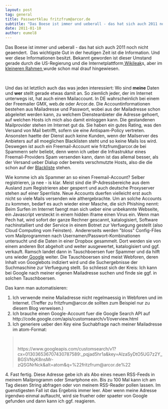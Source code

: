 ```yaml
---
layout: post
tag: general
title: Passwortklau fritzfrum@arcor.de
subtitle: "Das Boese ist immer und ueberall - das hat sich auch 2011 noch nicht geaendert.  Das wichtigste Gut in der heutigen Zeit ist die Information. Und wer diese Informationen besitzt. Bekannt geworden ist dieser Umstand gerade durch die US-Regierung und die&hellip;"
date: 2011-01-10
author: eumel8
---
```


<p>Das Boese ist immer und ueberall - das hat sich auch 2011 noch nicht geaendert.  Das wichtigste Gut in der heutigen Zeit ist die Information. Und wer diese Informationen besitzt. Bekannt geworden ist dieser Umstand gerade durch die US-Regierung und die Internetplattform<a href="http://de.wikipedia.org/wikileaks" target="_blank"> Wikileak</a>s, aber im <a href="http://relay.arcor-online.net/blog/blogs/pblog.php/2009/08/06/sicherheitshinweis-userhomepages" target="_blank">kleineren Rahmen </a>wurde schon mal drauf hingewiesen.</p>
<br/>
<p>Und das ist letztlich auch das was jeden interessiert: Wo sind <strong>meine</strong> Daten und <strong>wer</strong> stellt gerade etwas damit an. So ziemlich jeder, der im Internet unterwegs ist, hat auch einen Mailaccount. In DE wahrscheinlich bei einem der Freemailer GMX, web.de oder Arcor.de. Die Accountinformationen bestehen aus Mailadresse und Passwort, wobei aus der Mailadresse schon abgeleitet werden kann, zu welchem Diensteanbieter die Adresse gehoert, auf welchen Hosts ich mich also damit einloggen kann. Die gestandenen Mailprovider stehen im Internet gut da. Sie haben ein gutes Rating, was den Versand von Mail betrifft, sofern sie eine Antispam-Policy vertreten. Ansonsten haette der Dienst auch keine Kunden, wenn der Mailserver des Anbieters auf all moeglichen Blacklisten steht und so keine Mails los wird. Deswegen ist auch ein Freemail-Account wie fritzfrum@arcor.de bei Spammern sehr beliebt, denn wenn ich ueber die Infrastruktur eines Freemail-Providers Spam versenden kann, dann ist das allemal besser, als der Versand ueber Dialup oder bereits verschmutzte Hosts, also die die schon auf der <a href="http://www.spamhaus.org" target="_blank">Blackliste</a> stehen.</p>
<p>Wie komme ich als Spammer an so einen Freemail-Account? Selber registrieren, ja nee - is klar. Meist sind die IP-Adressbereiche aus dem Ausland zum Registrieren aber gesperrt und auch deutsche Proxyserver stehen auf einer Sperrliste. Neue Accounts duerfen vielleicht erst auch nicht so viele Mails versenden wie althergebrachte. Um an solche Accounts zu kommen, bedarf es auch wieder einer Masche, die sich Phishing nennt: Beim Surfen im Internet faengt man sich ueber eine unbekannte Webseite, ein Javascript versteckt in einem hidden iframe einen Virus ein. Wenn man Pech hat, wird sofort der ganze Rechner gescannt, katalogisiert, Software nachinstalliert und der Service in einem Botnet zur Verfuegung gestellt (also Cloud Computing vom Feinsten).  Andererseits werden "bloss" Config-Files vom Mailprogrammen nach Usernamen/Passwort-Kombinationen untersucht und die Daten in einer Dropbox gesammelt. Dort werden sie von einem anderen Bot abgeholt und weiter ausgewertet, katalogisiert und ggf. verkauft. Ramsch landet dann in Tauschboersen fuer Spammer und da hilft uns wieder<a href="http://www.google.de" target="_self"> Google</a> weiter. Die Tauschboersen sind meist Webforen, deren Inhalt von Googlebots indiziert wird und die Suchergebnisse der Suchmaschine zur Verfuegung stellt. So schliesst sich der Kreis: Ich kann bei Google nach meiner eigenen Mailadresse suchen und finde sie ggf. in solchen Tauschboersen.</p>
<p>Das kann man automatisieren:</p>
<ol>
<li>Ich verwende meine Mailadresse nicht regelmaessig in Webforen und im Internet. (Treffer zu fritzfrum@arcor.de sollten zum Beispiel nur zu diesem Blog verweisen.)</li>
<li>Ich brauche einen Google-Account fuer die Google Search API auf http://code.google.com/apis/customsearch/v1/overview.html</li>
<li>Ich generiere ueber den Key eine Suchabfrage nach meiner Mailadresse im atom-Format: </li>
</ol>
<blockquote>
<p> </p>
<p>https://www.googleapis.com/customsearch/v1?cx=013036536707430787589:_pqjad5hr1a&key=AIzaSyDtO5UG7z2Y_BGSVNyK8nsMr-zQSGNrNck&alt=atom&q=%22fritzfrum@arcor.de%22</p>
</blockquote>
<p>4. Fast fertig. Diese Adresse gebe ich als Abo eines neuen RSS-Feeds in meinem Mailprogramm oder Smartphone ein. Bis zu 100 Mal kann ich am Tag diesen String abfragen oder von meinem RSS-Reader pollen lassen. Im guenstigesten Fall ist das Ergebnis immer leer. Aber wenn meine Adresse irgendwo einmal auftaucht, wird sie frueher oder spaeter von Google gefunden und dann kann ich ggf. reagieren.</p>
